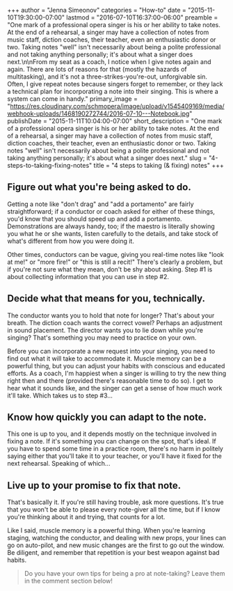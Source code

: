 +++
author = "Jenna Simeonov"
categories = "How-to"
date = "2015-11-10T19:30:00-07:00"
lastmod = "2016-07-10T16:37:00-06:00"
preamble = "One mark of a professional opera singer is his or her ability to take notes. At the end of a rehearsal, a singer may have a collection of notes from music staff, diction coaches, their teacher, even an enthusiastic donor or two. Taking notes \"well\" isn't necessarily about being a polite professional and not taking anything personally; it's about what a singer does next.\n\nFrom my seat as a coach, I notice when I give notes again and again. There are lots of reasons for that (mostly the hazards of multitasking), and it's not a three-strikes-you're-out, unforgivable sin. Often, I give repeat notes because singers forget to remember, or they lack a technical plan for incorporating a note into their singing. This is where a system can come in handy."
primary_image = "https://res.cloudinary.com/schmopera/image/upload/v1545409169/media/webhook-uploads/1468190272744/2016-07-10---Notebook.jpg"
publishDate = "2015-11-11T10:04:00-07:00"
short_description = "One mark of a professional opera singer is his or her ability to take notes. At the end of a rehearsal, a singer may have a collection of notes from music staff, diction coaches, their teacher, even an enthusiastic donor or two. Taking notes &quot;well&quot; isn&#039;t necessarily about being a polite professional and not taking anything personally; it&#039;s about what a singer does next."
slug = "4-steps-to-taking-fixing-notes"
title = "4 steps to taking (&amp; fixing) notes"
+++

## Figure out what you're being asked to do.

Getting a note like "don't drag" and "add a portamento" are fairly straightforward; if a conductor or coach asked for either of these things, you'd know that you should speed up and add a portamento. Demonstrations are always handy, too; if the maestro is literally showing you what he or she wants, listen carefully to the details, and take stock of what's different from how you were doing it.

Other times, conductors can be vague, giving you real-time notes like "look at me!" or "more fire!" or "this is still a recit!" There's clearly a problem, but if you're not sure what they mean, don't be shy about asking. Step #1 is about collecting information that you can use in step #2.

## Decide what that means for you, technically.

The conductor wants you to hold that note for longer? That's about your breath. The diction coach wants the correct vowel? Perhaps an adjustment in sound placement. The director wants you to lie down while you're singing? That's something you may need to practice on your own.

Before you can incorporate a new request into your singing, you need to find out what it will take to accommodate it. Muscle memory can be a powerful thing, but you can adjust your habits with conscious and educated efforts. As a coach, I'm happiest when a singer is willing to try the new thing right then and there (provided there's reasonable time to do so). I get to hear what it sounds like, and the singer can get a sense of how much work it'll take. Which takes us to step #3...

## Know how quickly you can adapt to the note.

This one is up to you, and it depends mostly on the technique involved in fixing a note. If it's something you can change on the spot, that's ideal. If you have to spend some time in a practice room, there's no harm in politely saying either that you'll take it to your teacher, or you'll have it fixed for the next rehearsal. Speaking of which...

## Live up to your promise to fix that note.

That's basically it. If you're still having trouble, ask more questions. It's true that you won't be able to please every note-giver all the time, but if I know you're thinking about it and trying, that counts for a lot.

Like I said, muscle memory is a powerful thing. When you're learning staging, watching the conductor, and dealing with new props, your lines can go on auto-pilot, and new music changes are the first to go out the window. Be diligent, and remember that repetition is your best weapon against bad habits.

>Do you have your own tips for being a pro at note-taking? Leave them in the comment section below!
